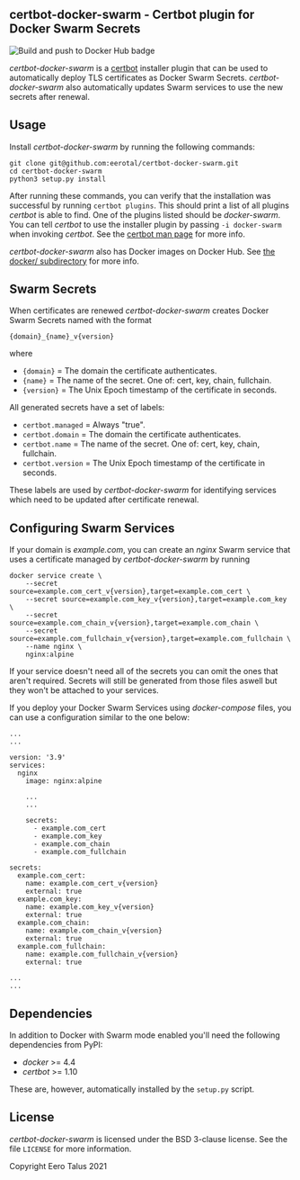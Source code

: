 certbot-docker-swarm - Certbot plugin for Docker Swarm Secrets
--------------------------------------------------------------

![Build and push to Docker Hub badge](https://github.com/eerotal/certbot-docker-swarm/workflows/Build%20and%20push%20to%20Docker%20Hub/badge.svg)

*certbot-docker-swarm* is a [certbot](https://certbot.eff.org/) installer
plugin that can be used to automatically deploy TLS certificates as Docker
Swarm Secrets. *certbot-docker-swarm* also automatically updates Swarm
services to use the new secrets after renewal.

## Usage

Install *certbot-docker-swarm* by running the following commands:

```
git clone git@github.com:eerotal/certbot-docker-swarm.git
cd certbot-docker-swarm
python3 setup.py install
```

After running these commands, you can verify that the installation
was successful by running `certbot plugins`. This should print a list
of all plugins *certbot* is able to find. One of the plugins listed
should be *docker-swarm*. You can tell *certbot* to use the installer
plugin by passing `-i docker-swarm` when invoking *certbot*. See the
[certbot man page](https://certbot.eff.org/docs/man/certbot.html)
for more info.

*certbot-docker-swarm* also has Docker images on Docker Hub. See
[the docker/ subdirectory](https://github.com/eerotal/certbot-docker-swarm/tree/master/docker)
for more info.

## Swarm Secrets

When certificates are renewed *certbot-docker-swarm* creates Docker Swarm
Secrets named with the format

`{domain}_{name}_v{version}`

where

- `{domain}` = The domain the certificate authenticates.
- `{name}` = The name of the secret. One of: cert, key, chain, fullchain.
- `{version}` = The Unix Epoch timestamp of the certificate in seconds.

All generated secrets have a set of labels:

- `certbot.managed` = Always "true".
- `certbot.domain` = The domain the certificate authenticates.
- `certbot.name` = The name of the secret. One of: cert, key, chain, fullchain.
- `certbot.version` = The Unix Epoch timestamp of the certificate in seconds.

These labels are used by *certbot-docker-swarm* for identifying services
which need to be updated after certificate renewal.

## Configuring Swarm Services

If your domain is *example.com*, you can create an *nginx* Swarm service that
uses a certificate managed by *certbot-docker-swarm* by running

```
docker service create \
    --secret source=example.com_cert_v{version},target=example.com_cert \
    --secret source=example.com_key_v{version},target=example.com_key \
    --secret source=example.com_chain_v{version},target=example.com_chain \
    --secret source=example.com_fullchain_v{version},target=example.com_fullchain \
    --name nginx \
    nginx:alpine
```

If your service doesn't need all of the secrets you can omit the
ones that aren't required. Secrets will still be generated from
those files aswell but they won't be attached to your services.

If you deploy your Docker Swarm Services using *docker-compose*
files, you can use a configuration similar to the one below:

```
...
...

version: '3.9'
services:
  nginx
    image: nginx:alpine

    ...
    ...

    secrets:
      - example.com_cert
      - example.com_key
      - example.com_chain
      - example.com_fullchain

secrets:
  example.com_cert:
    name: example.com_cert_v{version}
    external: true
  example.com_key:
    name: example.com_key_v{version}
    external: true
  example.com_chain:
    name: example.com_chain_v{version}
    external: true
  example.com_fullchain:
    name: example.com_fullchain_v{version}
    external: true

...
...

```

## Dependencies

In addition to Docker with Swarm mode enabled you'll need the following
dependencies from PyPI:

- *docker* >= 4.4
- *certbot* >= 1.10

These are, however, automatically installed by the `setup.py` script.

## License

*certbot-docker-swarm* is licensed under the BSD 3-clause license. See
the file `LICENSE` for more information.

Copyright Eero Talus 2021
